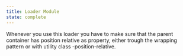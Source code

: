 ```yaml
---
title: Loader Module
state: complete
---
```


Whenever you use this loader you have to make sure that the parent container has position relative as
property, either trough the wrapping pattern or with utility class -position-relative.
